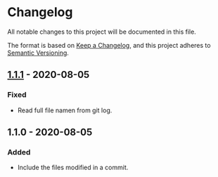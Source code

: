 # Changelog

All notable changes to this project will be documented in this file.

The format is based on [Keep a Changelog](https://keepachangelog.com/en/1.0.0/),
and this project adheres to [Semantic Versioning](https://semver.org/spec/v2.0.0.html).

## [1.1.1] - 2020-08-05
### Fixed
- Read full file namen from git log.

## 1.1.0 - 2020-08-05
### Added
- Include the files modified in a commit.

[1.1.1]: https://github.com/gatsbyjs/gatsby-starter-default/compare/v1.1.0...v1.1.1
